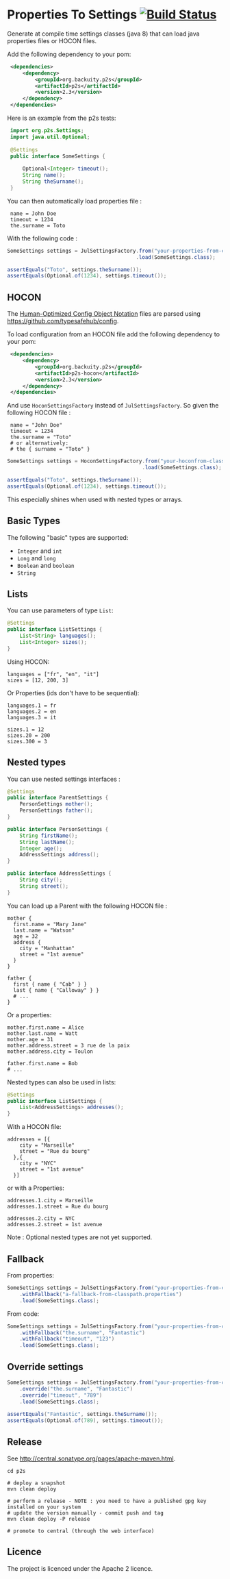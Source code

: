 Properties To Settings [![Build Status](https://travis-ci.org/backuity/p2s.png?branch=master)](https://travis-ci.org/backuity/p2s)
======================


Generate at compile time settings classes (java 8) that can load java properties files or HOCON files.

Add the following dependency to your pom:

```xml
 <dependencies>
     <dependency>
         <groupId>org.backuity.p2s</groupId>
         <artifactId>p2s</artifactId>
         <version>2.3</version>
     </dependency>
 </dependencies>
```

Here is an example from the p2s tests:
  
```java     
 import org.p2s.Settings;
 import java.util.Optional;
 
 @Settings
 public interface SomeSettings {
 
     Optional<Integer> timeout();
     String name();
     String theSurname();
 }
 ```

You can then automatically load properties file :

     name = John Doe
     timeout = 1234
     the.surname = Toto
     
With the following code :
    
```java
SomeSettings settings = JulSettingsFactory.from("your-properties-from-classpath.properties")
                                          .load(SomeSettings.class);

assertEquals("Toto", settings.theSurname());
assertEquals(Optional.of(1234), settings.timeout());
```

## HOCON

The [Human-Optimized Config Object Notation](https://github.com/typesafehub/config/blob/master/HOCON.md) files are parsed
using <https://github.com/typesafehub/config>.

To load configuration from an HOCON file add the following dependency to your pom:

```xml
 <dependencies>
     <dependency>
         <groupId>org.backuity.p2s</groupId>
         <artifactId>p2s-hocon</artifactId>
         <version>2.3</version>
     </dependency>
 </dependencies>
```

And use `HoconSettingsFactory` instead of `JulSettingsFactory`.
So given the following HOCON file :

     name = "John Doe"
     timeout = 1234
     the.surname = "Toto"
     # or alternatively:
     # the { surname = "Toto" }

```java
SomeSettings settings = HoconSettingsFactory.from("your-hoconfrom-classpath.conf")
                                            .load(SomeSettings.class);

assertEquals("Toto", settings.theSurname());
assertEquals(Optional.of(1234), settings.timeout());
```

This especially shines when used with nested types or arrays.

## Basic Types

The following "basic" types are supported:

 - `Integer` and `int`
 - `Long` and `long`
 - `Boolean` and `boolean`
 - `String`

## Lists

You can use parameters of type `List`:

```java
@Settings
public interface ListSettings {
    List<String> languages();
    List<Integer> sizes();
}
```

Using HOCON:

    languages = ["fr", "en", "it"]
    sizes = [12, 200, 3]

Or Properties (ids don't have to be sequential):

    languages.1 = fr
    languages.2 = en
    languages.3 = it

    sizes.1 = 12
    sizes.20 = 200
    sizes.300 = 3

## Nested types

You can use nested settings interfaces :

```java
@Settings
public interface ParentSettings {
    PersonSettings mother();
    PersonSettings father();
}

public interface PersonSettings {
    String firstName();
    String lastName();
    Integer age();
    AddressSettings address();
}

public interface AddressSettings {
    String city();
    String street();
}
```

You can load up a Parent with the following HOCON file :

    mother {
      first.name = "Mary Jane"
      last.name = "Watson"
      age = 32
      address {
        city = "Manhattan"
        street = "1st avenue"
      }
    }

    father {
      first { name { "Cab" } }
      last { name { "Calloway" } }
      # ...
    }

Or a properties:

    mother.first.name = Alice
    mother.last.name = Watt
    mother.age = 31
    mother.address.street = 3 rue de la paix
    mother.address.city = Toulon

    father.first.name = Bob
    # ...

Nested types can also be used in lists:

```java
@Settings
public interface ListSettings {
    List<AddressSettings> addresses();
}
```

With a HOCON file:

    addresses = [{
        city = "Marseille"
        street = "Rue du bourg"
      },{
        city = "NYC"
        street = "1st avenue"
      }]

or with a Properties:

    addresses.1.city = Marseille
    addresses.1.street = Rue du bourg

    addresses.2.city = NYC
    addresses.2.street = 1st avenue

Note : Optional nested types are not yet supported.

## Fallback

From properties:

```java
SomeSettings settings = JulSettingsFactory.from("your-properties-from-classpath.properties")
    .withFallback("a-fallback-from-classpath.properties")
    .load(SomeSettings.class);
```

From code:

```java
SomeSettings settings = JulSettingsFactory.from("your-properties-from-classpath.properties")
    .withFallback("the.surname", "Fantastic")
    .withFallback("timeout", "123")
    .load(SomeSettings.class);
```

## Override settings

```java
SomeSettings settings = JulSettingsFactory.from("your-properties-from-classpath.properties")
    .override("the.surname", "Fantastic")
    .override("timeout", "789")
    .load(SomeSettings.class);
     
assertEquals("Fantastic", settings.theSurname());
assertEquals(Optional.of(789), settings.timeout());     
```
     
## Release

See <http://central.sonatype.org/pages/apache-maven.html>.

    cd p2s

    # deploy a snapshot
    mvn clean deploy
    
    # perform a release - NOTE : you need to have a published gpg key installed on your system    
    # update the version manually - commit push and tag
    mvn clean deploy -P release
    
    # promote to central (through the web interface)

## Licence

The project is licenced under the Apache 2 licence.
